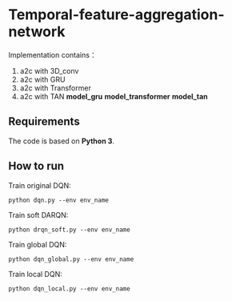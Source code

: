 # Temporal-feature-aggregation-network
Implementation contains：
1. a2c with 3D_conv
2. a2c with GRU
3. a2c with Transformer
4. a2c with TAN
**model_gru**
**model_transformer**
**model_tan**

## Requirements

The code is based on **Python 3**. 
    
## How to run



Train original DQN:

	python dqn.py --env env_name
    
Train soft DARQN:

	python drqn_soft.py --env env_name
    
Train global DQN:

	python dqn_global.py --env env_name

Train local DQN:

	python dqn_local.py --env env_name
